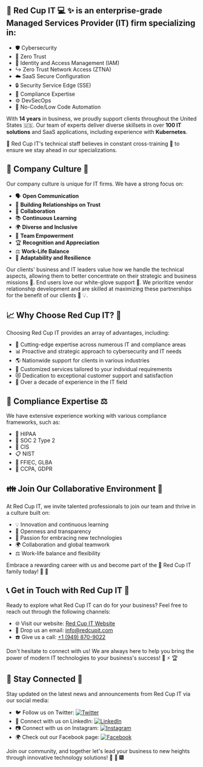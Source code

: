 ## :red_circle: Red Cup IT :computer: :sparkles: is an **enterprise-grade Managed Services Provider (IT) firm** specializing in:

- :shield: Cybersecurity
- :closed_lock_with_key: Zero Trust
- :bust_in_silhouette: Identity and Access Management (IAM)
- :arrow_right_hook: Zero Trust Network Access (ZTNA)
- :cloud: SaaS Secure Configuration
- :lock: Security Service Edge (SSE)
- :vertical_traffic_light: Compliance Expertise
- :gear: DevSecOps
- :robot: No-Code/Low Code Automation

With **14 years** in business, we proudly support clients throughout the United States :us:. Our team of experts deliver diverse skillsets in over **100 IT solutions** and SaaS applications, including experience with **Kubernetes**.

:red_circle: Red Cup IT's technical staff believes in constant cross-training :arrows_counterclockwise: to ensure we stay ahead in our specializations. 

## :speech_balloon: Company Culture :sparkling_heart:

Our company culture is unique for IT firms. We have a strong focus on:

- 🗣️ **Open Communication**
- 🤝 **Building Relationships on Trust**
- 🤗 **Collaboration**
- 📚 **Continuous Learning**
- 🌍 **Diverse and Inclusive**
- 💪 **Team Empowerment**
- 🏆 **Recognition and Appreciation**
- ⚖️ **Work-Life Balance**
- 🔄 **Adaptability and Resilience**

Our clients' business and IT leaders value how we handle the technical aspects, allowing them to better concentrate on their strategic and business missions :dart:. End users love our white-glove support :handshake:. We prioritize vendor relationship development and are skilled at maximizing these partnerships for the benefit of our clients :handshake: :bulb:.

## :chart_with_upwards_trend: Why Choose Red Cup IT? :checkered_flag:

Choosing Red Cup IT provides an array of advantages, including:

- :rocket: Cutting-edge expertise across numerous IT and compliance areas
- :bar_chart: Proactive and strategic approach to cybersecurity and IT needs
- :earth_americas: Nationwide support for clients in various industries
- :memo: Customized services tailored to your individual requirements
- :heart_eyes_cat: Dedication to exceptional customer support and satisfaction
- :100: Over a decade of experience in the IT field

## :page_with_curl: Compliance Expertise :balance_scale:

We have extensive experience working with various compliance frameworks, such as:

- :hospital: HIPAA
- :closed_book: SOC 2 Type 2
- :triangular_ruler: CIS
- :clipboard: NIST
- :bank: FFIEC, GLBA
- :busts_in_silhouette: CCPA, GDPR

## :family: Join Our Collaborative Environment :handshake:

At Red Cup IT, we invite talented professionals to join our team and thrive in a culture built on:

- :bulb: Innovation and continuous learning
- :mega: Openness and transparency
- :test_tube: Passion for embracing new technologies
- :earth_africa: Collaboration and global teamwork
- :balance_scale: Work-life balance and flexibility

Embrace a rewarding career with us and become part of the :red_circle: Red Cup IT family today! :partying_face: :tada:

## :telephone_receiver: Get in Touch with Red Cup IT :email:

Ready to explore what Red Cup IT can do for your business? Feel free to reach out through the following channels:

- :globe_with_meridians: Visit our website: [Red Cup IT Website](https://www.redcupit.com)
- :email: Drop us an email: info@redcupit.com
- :phone: Give us a call: [+1 (949) 870-9022](tel:+19498709022)

Don't hesitate to connect with us! We are always here to help you bring the power of modern IT technologies to your business's success! :muscle: :zap: :trophy:

## :pushpin: Stay Connected :incoming_envelope:

Stay updated on the latest news and announcements from Red Cup IT via our social media:

- :bird: Follow us on Twitter: [![Twitter](https://img.shields.io/badge/Twitter-1DA1F2?style=for-the-badge&logo=twitter&logoColor=white)](https://twitter.com/RedCupIT)
- :office: Connect with us on LinkedIn: [![LinkedIn](https://img.shields.io/badge/LinkedIn-2867B2?style=for-the-badge&logo=linkedin&logoColor=white)](https://www.linkedin.com/company/redcupit)
- :camera: Connect with us on Instagram: [![Instagram](https://img.shields.io/badge/Instagram-E4405F?style=for-the-badge&logo=instagram&logoColor=white)](https://www.instagram.com/RedCupIT)
- :earth_africa: Check out our Facebook page: [![Facebook](https://img.shields.io/badge/Facebook-1877F2?style=for-the-badge&logo=facebook&logoColor=white)](https://www.facebook.com/RedCupIT)

Join our community, and together let's lead your business to new heights through innovative technology solutions! :climbing: :mount_fuji: :fireworks:
